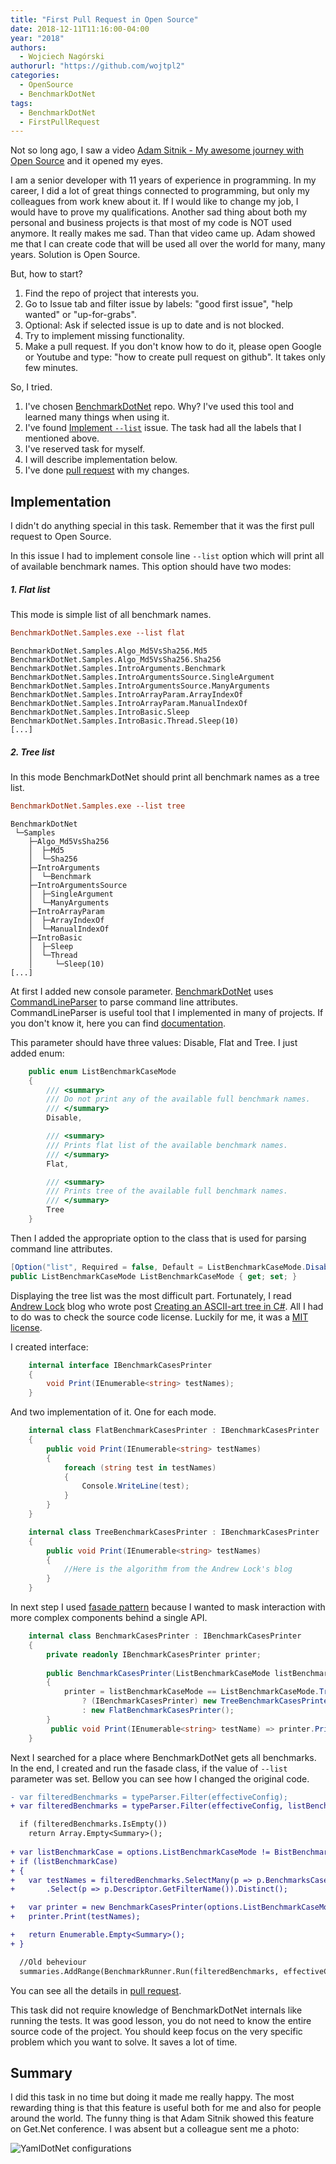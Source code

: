 ```yaml
---
title: "First Pull Request in Open Source"
date: 2018-12-11T11:16:00-04:00
year: "2018"
authors:
  - Wojciech Nagórski
authorurl: "https://github.com/wojtpl2"
categories:
  - OpenSource
  - BenchmarkDotNet
tags:
  - BenchmarkDotNet
  - FirstPullRequest
---
```


Not so long ago, I saw a video [Adam Sitnik - My awesome journey with Open Source](https://www.youtube.com/watch?v=2HSPKyAyuik) and it opened my eyes. 

I am a senior developer with 11 years of experience in programming. In my career, I did a lot of great things connected to programming, but only my colleagues from work knew about it. If I would like to change my job, I would have to prove my qualifications. Another sad thing about both my personal and business projects is that most of my code is NOT used anymore. It really makes me sad. Than that video came up. Adam showed me that I can create code that will be used all over the world for many, many years. Solution is Open Source.

But, how to start? 

1. Find the repo of project that interests you.
2. Go to Issue tab and filter issue by labels: "good first issue", "help wanted" or "up-for-grabs".
3. Optional: Ask if selected issue is up to date and is not blocked. 
5. Try to implement missing functionality.
6. Make a pull request. If you don't know how to do it, please open Google or Youtube and type: "how to create pull request on github". It takes only few minutes. 

So, I tried. 

1. I've chosen [BenchmarkDotNet](https://github.com/dotnet/BenchmarkDotNet) repo. Why? I've used this tool and learned many things when using it. 
2. I've found [Implement `--list`](https://github.com/dotnet/BenchmarkDotNet/issues/905) issue. The task had all the labels that I mentioned above.
3. I've reserved task for myself.
4. I will describe implementation below.
5. I've done [pull request](https://github.com/dotnet/BenchmarkDotNet/pull/914) with my changes. 

## Implementation

I didn't do anything special in this task. Remember that it was the first pull request to Open Source.

In this issue I had to implement console line `--list` option which will print all of available benchmark names. This option should have two modes:

##### 1. Flat list

This mode is simple list of all benchmark names. 

```ini
BenchmarkDotNet.Samples.exe --list flat
```

```
BenchmarkDotNet.Samples.Algo_Md5VsSha256.Md5
BenchmarkDotNet.Samples.Algo_Md5VsSha256.Sha256
BenchmarkDotNet.Samples.IntroArguments.Benchmark
BenchmarkDotNet.Samples.IntroArgumentsSource.SingleArgument
BenchmarkDotNet.Samples.IntroArgumentsSource.ManyArguments
BenchmarkDotNet.Samples.IntroArrayParam.ArrayIndexOf
BenchmarkDotNet.Samples.IntroArrayParam.ManualIndexOf
BenchmarkDotNet.Samples.IntroBasic.Sleep
BenchmarkDotNet.Samples.IntroBasic.Thread.Sleep(10)
[...]
```
##### 2. Tree list
In this mode BenchmarkDotNet should print all benchmark names as a tree list. 

```ini
BenchmarkDotNet.Samples.exe --list tree
```

```
BenchmarkDotNet
 └─Samples
    ├─Algo_Md5VsSha256
    │  ├─Md5
    │  └─Sha256
    ├─IntroArguments
    │  └─Benchmark
    ├─IntroArgumentsSource
    │  ├─SingleArgument
    │  └─ManyArguments
    ├─IntroArrayParam
    │  ├─ArrayIndexOf
    │  └─ManualIndexOf
    ├─IntroBasic
    │  ├─Sleep
    │  └─Thread
    │     └─Sleep(10)
[...]
```

At first I added new console parameter. [BenchmarkDotNet](https://github.com/dotnet/BenchmarkDotNet) uses [CommandLineParser](https://github.com/commandlineparser/commandline) to parse command line attributes. CommandLineParser is useful tool that I implemented in many of projects. If you don't know it, here you can find [documentation](https://github.com/commandlineparser/commandline). 

This parameter should have three values: Disable, Flat and Tree. I just added enum:

```c#
    public enum ListBenchmarkCaseMode
    {
        /// <summary>
        /// Do not print any of the available full benchmark names.
        /// </summary>
        Disable,

        /// <summary>
        /// Prints flat list of the available benchmark names.
        /// </summary>
        Flat,

        /// <summary>
        /// Prints tree of the available full benchmark names.
        /// </summary>
        Tree
    }
```

Then I added the appropriate option to the class that is used for parsing command line attributes.

```c#
[Option("list", Required = false, Default = ListBenchmarkCaseMode.Disable, HelpText = "Prints all of the available benchmark names. Flat/Tree")]
public ListBenchmarkCaseMode ListBenchmarkCaseMode { get; set; }
```

Displaying the tree list was the most difficult part. Fortunately, I read [Andrew Lock](https://andrewlock.net/about/) blog who wrote post [Creating an ASCII-art tree in C#](https://andrewlock.net/creating-an-ascii-art-tree-in-csharp/). All I had to do was to check the source code license. Luckily for me, it was a [MIT license](https://opensource.org/licenses/MIT).

I created interface:

```c#
    internal interface IBenchmarkCasesPrinter
    {
        void Print(IEnumerable<string> testNames);
    }
```

And two implementation of it. One for each mode. 

```c#
    internal class FlatBenchmarkCasesPrinter : IBenchmarkCasesPrinter
    {
        public void Print(IEnumerable<string> testNames)
        {
            foreach (string test in testNames)
            {
                Console.WriteLine(test);
            }
        }
    }
```

```c#
    internal class TreeBenchmarkCasesPrinter : IBenchmarkCasesPrinter
    {
        public void Print(IEnumerable<string> testNames)
        {
            //Here is the algorithm from the Andrew Lock's blog
        }
    }
```

In next step I used [fasade pattern](https://en.wikipedia.org/wiki/Facade_pattern) because I wanted to mask interaction with more complex components behind a single API.

```C#
    internal class BenchmarkCasesPrinter : IBenchmarkCasesPrinter
    {
        private readonly IBenchmarkCasesPrinter printer;
        
        public BenchmarkCasesPrinter(ListBenchmarkCaseMode listBenchmarkCaseMode)
        {
            printer = listBenchmarkCaseMode == ListBenchmarkCaseMode.Tree
                ? (IBenchmarkCasesPrinter) new TreeBenchmarkCasesPrinter()
                : new FlatBenchmarkCasesPrinter();
        }
         public void Print(IEnumerable<string> testName) => printer.Print(testName);
    }
```

Next I searched for a place where BenchmarkDotNet gets all benchmarks. In the end, I created and run the fasade class, if the value of `--list` parameter was set. Bellow you can see how I changed the original code.

```diff
- var filteredBenchmarks = typeParser.Filter(effectiveConfig);
+ var filteredBenchmarks = typeParser.Filter(effectiveConfig, listBenchmarkCase);

  if (filteredBenchmarks.IsEmpty())
	return Array.Empty<Summary>();
	
+ var listBenchmarkCase = options.ListBenchmarkCaseMode != BistBenchmarkCaseMode.Disable;
+ if (listBenchmarkCase)
+ {
+ 	var testNames = filteredBenchmarks.SelectMany(p => p.BenchmarksCases)
+ 		.Select(p => p.Descriptor.GetFilterName()).Distinct();

+ 	var printer = new BenchmarkCasesPrinter(options.ListBenchmarkCaseMode);
+ 	printer.Print(testNames);

+ 	return Enumerable.Empty<Summary>();
+ }

  //Old beheviour
  summaries.AddRange(BenchmarkRunner.Run(filteredBenchmarks, effectiveConfig));
```

You can see all the details in [pull request](https://github.com/dotnet/BenchmarkDotNet/pull/914).

This task did not require knowledge of BenchmarkDotNet internals like running the tests. It was good lesson, you do not need to know the entire source code of the project. You should keep focus on the very specific problem which you want to solve. It saves a lot of time. 


## Summary

I did this task in no time but doing it made me really happy. The most rewarding thing is that this feature is useful both for me and also for people around the world. The funny thing is that Adam Sitnik showed this feature on Get.Net conference. I was absent but a colleague sent me a photo:

![YamlDotNet configurations](/images/GetNet.jpg#mid) 